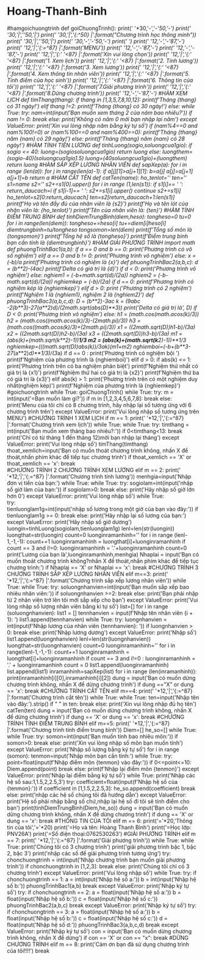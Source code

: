 # Hoang-Thanh-Binh
#hamgoichuongtrinh
def goiChuongTrinh():
    print(' '*30,'-','-'*50,'-')
    print(' '*30,'|','*'*50,'|')
    print(' '*30,'|','{:*^50} |'.format("Chương trình học thông minh"))
    print(' '*30,'|','*'*50,'|')
    print(' '*30,'-','-'*50,'-')
    print(' ')
    print(' '*12,'-','-'*87,'-')
    print(' '*12,'|','{:=^87} |'.format('MENU'))
    print(' '*12,'-','-'*87,'-')
    print(' '*12,'-','-'*87,'-')
    print(' '*12,'|','{:' '<87} |'.format('Xin vui lòng chọn'))
    print(' '*12,'|','{:' '<87} |'.format('1. Xem lịch'))
    print(' '*12,'|','{:' '<87} |'.format('2. Tính lương'))
    print(' '*12,'|','{:' '<87} |'.format('3. Xem lương'))
    print(' '*12,'|','{:' '<87} |'.format('4. Xem thông tin nhân viên'))
    print(' '*12,'|','{:' '<87} |'.format('5. Tính điểm của học sinh'))
    print(' '*12,'|','{:' '<87} |'.format('6. Thông tin của tôi'))
    print(' '*12,'|','{:' '<87} |'.format('7.Giải phương trình'))
    print(' '*12,'|','{:' '<87} |'.format('8.Dừng chương trình'))
    print(' '*12,'-','-'*87,'-')
#HÀM XEM LỊCH
def timThang(thang):
    if thang in [1,3,5,7,8,10,12]:
        print(f'Tháng {thang} có 31 ngày!')
    elif thang !=2:
        print(f'Tháng {thang} có 30 ngày!')
    else:
        while True:
            try:
                nam=int(input('Bạn muốn xem tháng 2 của năm bao nhiêu?'))
                if nam != 0:
                    break
                else:
                    print('Không có năm 0 mời bạn nhập lại năm')
            except ValueError:
                print('Xin vui lòng nhập năm bằng ký tự số')
        if (nam%4==0 and nam%100!=0) or (nam%100==0 and nam%400==0):
            print(f'Tháng {thang} năm {nam} có 29 ngày!')
        else:
            print(f'Tháng {thang} năm {nam} có 28 ngày!')
#HÀM TÍNH TIỀN LƯƠNG 
def tinhLuong(sogio,soluongcua1gio):
    if sogio <= 40:
        luong=(sogio*soluongcua1gio)
        return luong
    else:
        luongthem=(sogio-40)*(soluongcua1gio*1.5)
        luong=(40*soluongcua1gio)+(luongthem)
        return luong 
#HÀM SẮP XẾP LƯƠNG NHÂN VIÊN
def sapXep(a):
    for i in range (len(a)):
        for j in range(len(a)-1):
            if a[j][1]>a[j+1][1]:
                b=a[j]
                a[j]=a[j+1]
                a[j+1]=b
    return a
#HÀM CẮT TÊN
def catTen(name):
    ho_tenlot=''
    ten=''
    s1=name
    s2=''
    s2+=s1[0].upper()
    for i in range (1,len(s1)):
        if s1[i]== ' ':
            return_daucach=i
        if s1[i-1]== ' ':
            s2+=s1[i].upper()
            continue
        s2+=s1[i]
    ho_tenlot=s2[0:return_daucach]
    ten=s2[return_daucach+1:len(s1)]
    print(f'Họ và tên đầy đủ của nhân viên là {s2}')
    print(f'Họ và tên lót của nhân viên là: {ho_tenlot}')
    print(f'Tên của nhân viên là: {ten}')
#HÀM TÍNH ĐIỂM TRUNG BÌNH 
def tinhDiemTrungBinh(diem,heso):
    tongheso=0
    tu=0
    for i in range(len(diem)):
        tongheso+=heso[i]
        tu+=diem[i]*heso[i]
    diemtrungbinh=tu/tongheso
    tongsomon=len(diem)
    print(f'Tổng số môn là {tongsomon}')
    print(f'Tổng hệ số là {tongheso}')
    print(f'Điểm trung bình bạn cần tính là {diemtrungbinh}')
#HÀM GIẢI PHƯƠNG TRÌNH
import math
def phuongTrinhBac1(a,b):
    if a == 0 and b == 0:
        print('Phương trình có vô số nghiệm')
    elif a == 0 and b != 0:
        print('Phương trình vô nghiệm')
    else:
        x = (-b)/a
        print(f'Phương trình có nghiệm là {x}')
def phuongTrinhBac2(a,b,c):
    d = (b**2)-(4*a*c)
    print(f'Delta có giá trị là {d}')
    if d < 0:
        print('Phương trình vô nghiệm')
    else:
        nghiem1 = (-b+math.sqrt(d)/(2*a))
        nghiem2 = (-b-math.sqrt(d)/(2*a))
        nghiemkep = (-b)/(2*a)
        if d == 0:
            print(f'Phương trình có nghiệm kép là {nghiemkep}')
        elif d > 0:
            print ('Phương trình có 2 nghiệm')
            print(f'Nghiệm 1 là {nghiem1}, nghiệm 2 là {nghiem2}')
def phuongTrinhBac3(a,b,c,d):
    D = (b**2)-3*a*c
    k = (9*a*b*c -2*(b**3)-27*(a**2)*d)/(2*math.sqrt(abs(D)**3))
    print('Delta có giá trị là', D)
    if D < 0:
        print('Phương trình vô nghiệm')
    else:
        h1 = (math.cos(math.acos(k)/3))
        h2 = (math.cos((math.acos(k)/3)-(2*math.pi)/3))
        h3 = (math.cos((math.acos(k)/3)+(2*math.pi)/3))
        x1 = ((2*math.sqrt(D))*h1-b)/(3*a)
        x2 = ((2*math.sqrt(D))*h2-b)/(3*a)
        x3 = ((2*math.sqrt(D))*h3-b)/(3*a)
        m1 = (abs(k)+(math.sqrt(k**2)-1))**1/3
        m2 = (abs(k)+(math.sqrt(k**2)-1))**1/3
        nghiemkep=(((math.sqrt(D))*abs(k))/3*a*k)*(m1+m2)
        nghiemboi=(-b+(b**3-27*(a**2)*d)**1/3)/(3*a)
        if d == 0 :
            print('Phương trình có nghiệm bội ')
            print(f'Nghiệm của phương trình là {nghiemboi}')
        elif d > 0:
            if abs(k) <= 1:
                print('Phương trình trên có ba nghiệm phân biệt')
                print(f'Nghiệm thứ nhất có giá trị là {x1}')
                print(f'Nghiệm thứ hai có giá trị là {x2}')
                print(f'Nghiệm thứ ba có giá trị là {x3}')
            elif abs(k) > 1:
                print('Phương trình trên có một nghiệm duy nhất(nghiệm kép)')
                print(f'Nghiệm của phương trình là {nghiemkep}')
#goichuongtrinh
while True:
    goiChuongTrinh()
    while True:
        try:
            m = int(input('=Bạn muốn làm gì?'))
            if m in [1,2,3,4,5,6,7,8]:
                break
            else:
                print('Menu của tôi chỉ có 8 chương trình, hãy nhập lại số tương ứng với 6 chương trình trên')
        except ValueError:
            print('Vui lòng nhập số tương ứng trên MENU')
    #CHƯƠNG TRÌNH 1 XEM LỊCH
    if m == 1:
        print(' '*12,'|','{:=^87} |'.format('Chương trình xem lịch'))
        while True:
            while True:
                try:
                    timthang = int(input('Bạn muốn xem tháng bao nhiêu?:'))
                    if 0<timthang<13:
                        break
                    print('Chỉ có từ tháng 1 đến tháng 12)mời bạn nhập lại tháng')
                except ValueError:
                    print('Vui lòng nhập số')
            timThang(timthang)            
            thoat_xemlich=input('Bạn có muốn thoát chương trình không, nhấn X để thoát,nhấn phím khác để tiếp tục chương trình')
            if thoat_xemlich == 'X' or thoat_xemlich == 'x':
                break     
    #CHƯƠNG TRÌNH 2 CHƯƠNG TRÌNH XEM LƯƠNG
    elif m == 2:
        print(' '*12,'|','{:=^87} |'.format('Chương trình tính lương'))
        menhgia=input('Nhập đơn vị tiền của bạn:')
        while True:
            while True:
                try:
                    sogiolam=int(input('nhập số giờ làm của bạn:'))
                    if sogiolam>0:
                        break
                    else:
                        print('Hãy nhập số giờ lớn hơn 0')
                except ValueError:
                    print('Vui lòng nhập số')
            while True:  
                try:  
                    tienluonglam1g=int(input('nhập số lương trong một giờ của bạn vào đây:'))
                    if tienluonglam1g >= 0:
                         break
                    else:
                        print('Hãy nhập lại số lương của bạn:')
                except ValueError:
                    print('Hãy nhập số giờ dương')
            luongin=tinhLuong(sogiolam,tienluonglam1g)
            lenl=len(str(luongin))
            luongthat=str(luongin)
            count=0
            luonginramanhinh=''
            for i in range (lenl-1,-1,-1):
                count+=1
                luonginramanhinh = luongthat[i]+luonginramanhinh
                if count == 3 and i!=0:
                    luonginramanhinh = '.'+luonginramanhinh
                    count=0
            print('Lương của bạn là',luonginramanhinh,menhgia)
            Nhaplai = input('Bạn có muốn thoát chương trình không?nhấn X để thoát,nhấn phím khác để tiếp tục chương trình:')
            if Nhaplai == 'X' or Nhaplai == 'x':
                break
    #CHƯƠNG TRÌNH 3 CHƯƠNG TRÌNH SẮP XẾP LƯƠNG NHÂN VIÊN
    elif m==3:
        print(' '*12,'|','{:=^87} |'.format('Chương trình sắp xếp lương nhân viên'))
        while True:
            while True:
                try:
                    soluongnhanvien=int(input('Bạn muốn sắp xếp bao nhiêu nhân viên:'))
                    if soluongnhanvien >=2:
                        break
                    else:
                        print('Bạn phải nhập từ 2 nhân viên trở lên tôi mới sắp xếp cho bạn')
                except ValueError:
                    print('Vui lòng nhập số lượng nhân viên bằng kí tự số')
            list=[]
            for i in range (soluongnhanvien):
                list1 = []
                tennhanvien = input(f'Nhập tên nhân viên {i + 1}: ')
                list1.append(tennhanvien)
                while True:
                    try:
                        luongnhanvien = int(input(f'Nhập lương của nhân viên {tennhanvien}: '))
                        if luongnhanvien > 0:
                            break
                        else:
                            print('Nhập lương dương')
                    except ValueError:
                        print('Nhập số')
                list1.append(luongnhanvien)
                lenl=len(str(luongnhanvien))
                luongthat=str(luongnhanvien)
                count=0
                luonginramanhinh=''
                for i in range(lenl-1,-1,-1):
                    count+=1
                    luonginramanhinh = luongthat[i]+luonginramanhinh
                    if count == 3 and i!=0 :
                        luonginramanhinh = '.' + luonginramanhinh
                        count = 0 
                list1.append(luonginramanhinh)
                list.append(list1)
            inramanhinh=sapXep(list)
            for i in range (len(inramanhinh)):
                print(inramanhinh[i][0],inramanhinh[i][2])
            dung = input('Bạn có muốn dừng chương trình không, nhấn X để dừng chương trình')
            if dung =="X" or dung == 'x':
                break
    #CHƯƠNG TRÌNH CẮT TÊN
    elif m==4:
        print(' '*12,'|','{:=^87} |'.format('Chương trình cắt tên'))
        while True:
            while True:
                ten=input('Nhập tên vào đây:').strip()
                if " "  in ten:
                    break
                else:
                    print('Xin vui lòng nhập đủ họ tên')
            catTen(ten)
            dung = input('Bạn có muốn dừng chương trình không, nhấn X để dừng chương trình')
            if dung == 'X' or dung == 'x':
                break
    #CHƯƠNG TRÌNH TÍNH ĐIỂM TRUNG BÌNH
    elif m==5:
        print(' '*12,'|','{:=^87} |'.format('Chương trình tính điểm trung bình'))
        Diem=[]
        he_so=[]
        while True:
            while True:
                try:
                    somon=int(input('Bạn muốn tính bao nhiêu môn:'))
                    if somon>0:
                        break
                    else:
                        print('Xin vui lòng nhập số môn bạn muốn tính')
                except ValueError:
                    print('Nhập số lượng bằng ký tự số')
            for i in range (somon):
                tenmon=input('Nhập môn bạn cần tính:')
                while True:
                    try:
                        point=float(input(f'Nhập điểm môn {tenmon} vào đây:'))
                        if 0<=point<=10:
                            Diem.append(point)
                            break
                        else:
                            print(f'Nhập lại điểm môn {tenmon}')
                    except ValueError:
                        print('Nhập lại điểm bằng ký tự số')
                while True:
                    print('Nhập các hệ số sau:1,1.5,2,2.5,3')
                    try:
                        coefficient=float(input(f'Nhập hệ số của {tenmon}:'))
                        if coefficient in [1,1.5,2,2.5,3]:
                            he_so.append(coefficient)
                            break
                        else:
                            print('nhập các hệ số chúng tôi đã hướng dẫn')
                    except ValueError:
                        print('Hệ số phải nhập bằng số chứ,nhập lại hệ số đi tôi sẽ tính điểm cho bạn')
            print(tinhDiemTrungBinh(Diem,he_so))
            dung = input('Bạn có muốn dừng chương trình không, nhấn X để dừng chương trình')
            if dung == 'X' or dung == 'x':
                break
#THÔNG TIN CỦA TÔI
    elif m == 6:
        print('='*20,'Thông tin của tôi','='*20)
        print('=Họ và tên: Hoàng Thanh Bình')
        print('=Học lớp: PNV26A')
        print('=Số điện thoại:0762530263')
#GIẢI PHƯƠNG TRÌNH
    elif m == 7:
        print(' '*12,'|','{:=^87} |'.format('Giải phương trình'))
        while True:
            while True:
                print('Chúng tôi có 3 chương trình')
                print('giải phương trình bậc 1, bậc 2, bậc 3')
                print('nhập các số để giải phương trình tương ứng')
                try:
                    chonchuongtrinh = int(input('Nhập chương trình bạn muốn giải phương trình'))
                    if chonchuongtrinh in [1,2,3]:
                        break
                    else:
                        print('Chúng tôi chỉ có 3 chương trình')
                except ValueError:
                    print('Vui lòng nhập số')
            while True:
                try:
                    if chonchuongtrinh == 1:
                        a = int(input('Nhập hê số a:'))
                        b = int(input('Nhập hệ số b:'))
                        phuongTrinhBac1(a,b)
                        break
                except ValueError:
                    print('Nhập ký tự số')
                try:
                    if chonchuongtrinh == 2:
                        a = float(input('Nhập hệ số a:'))
                        b = float(input('Nhập hệ số b:'))
                        c = float(input('Nhập hệ số c:'))
                        phuongTrinhBac2(a,b,c)
                        break
                except ValueError:
                    print('Nhập ký tự số')
                try:
                    if chonchuongtrinh == 3:
                        a = float(input('Nhập hệ số a:'))
                        b = float(input('Nhập hệ số b:'))
                        c = float(input('Nhập hệ số c:'))
                        d = float(input('Nhập hệ số d:'))
                        phuongTrinhBac3(a,b,c,d)
                        break
                except ValueError:
                    print('Nhập ký tự số')
            con = input('Bạn có muốn dừng chương trình không, nhấn X để dừng')
            if con == 'X' or con == "x":
                break
#DỪNG CHƯƠNG TRÌNH
    elif m == 8:
        print('Cảm ơn bạn đã sử dụng chương trình của tôi!!!!')
        break
                    


        






                    
                
